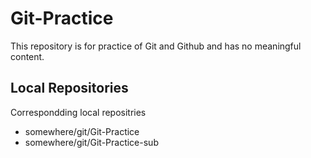 # Git-Practice
This repository is for practice of Git and Github and has no meaningful content.


## Local Repositories
Correspondding local repositries

* somewhere/git/Git-Practice
* somewhere/git/Git-Practice-sub
